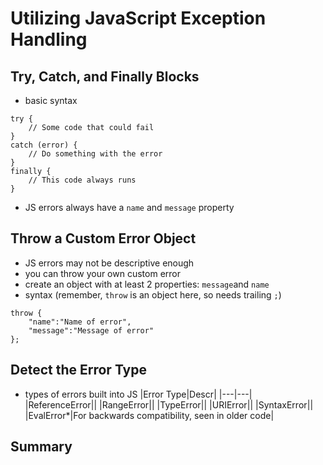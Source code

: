 # Utilizing JavaScript Exception Handling

## Try, Catch, and Finally Blocks
- basic syntax
```
try {
    // Some code that could fail
}
catch (error) {
    // Do something with the error
}
finally {
    // This code always runs
}
```
- JS errors always have a ```name``` and ```message``` property

## Throw a Custom Error Object
- JS errors may not be descriptive enough
- you can throw your own custom error
- create an object with at least 2 properties: ```message```and ```name```
- syntax (remember, ```throw``` is an object here, so needs trailing ```;```)
```
throw {
    "name":"Name of error",
    "message":"Message of error"
};
```

## Detect the Error Type
- types of errors built into JS
|Error Type|Descr|
|---|---|
|ReferenceError||
|RangeError||
|TypeError||
|URIError||
|SyntaxError||
|EvalError*|For backwards compatibility, seen in older code|

## Summary